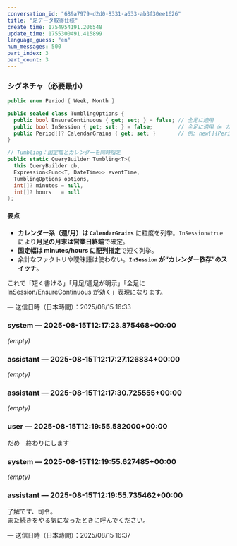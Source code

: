 ```yaml
---
conversation_id: "689a7979-d2d0-8331-a633-ab3f30ee1626"
title: "足データ取得仕様"
create_time: 1754954191.206548
update_time: 1755300491.415899
language_guess: "en"
num_messages: 500
part_index: 3
part_count: 3
---
```


### シグネチャ（必要最小）
```csharp
public enum Period { Week, Month }

public sealed class TumblingOptions {
  public bool EnsureContinuous { get; set; } = false; // 全足に適用
  public bool InSession { get; set; } = false;        // 全足に適用（= カレンダーは営業日に従う）
  public Period[]? CalendarGrains { get; set; }       // 例: new[]{Period.Week, Period.Month}
}

// Tumbling：固定幅とカレンダーを同時指定
public static QueryBuilder Tumbling<T>(
  this QueryBuilder qb,
  Expression<Func<T, DateTime>> eventTime,
  TumblingOptions options,
  int[]? minutes = null,
  int[]? hours   = null
);
```

#### 要点
- **カレンダー系（週/月）は `CalendarGrains`** に粒度を列挙。`InSession=true` により**月足の月末は営業日終端**で確定。  
- **固定幅は minutes/hours に配列指定**で短く列挙。  
- 余計なファクトリや曖昧語は使わない。**`InSession` が“カレンダー依存”のスイッチ**。

これで「短く書ける」「月足/週足が明示」「全足に InSession/EnsureContinuous が効く」表現になります。

— 送信日時（日本時間）：2025/08/15 16:33
### system — 2025-08-15T12:17:23.875468+00:00

_(empty)_
### assistant — 2025-08-15T12:17:27.126834+00:00

_(empty)_
### assistant — 2025-08-15T12:17:30.725555+00:00

_(empty)_
### user — 2025-08-15T12:19:55.582000+00:00

だめ　終わりにします
### system — 2025-08-15T12:19:55.627485+00:00

_(empty)_
### assistant — 2025-08-15T12:19:55.735462+00:00

了解です、司令。  
また続きをやる気になったときに呼んでください。  

— 送信日時（日本時間）：2025/08/15 16:37
